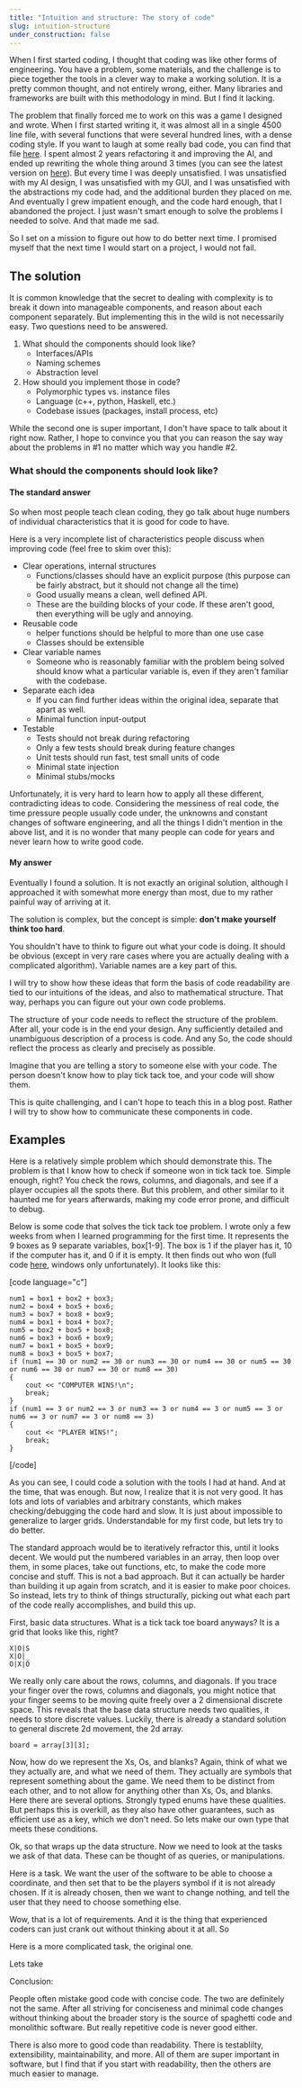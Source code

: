 ```yaml
---
title: "Intuition and structure: The story of code"
slug: intuition-structure
under_construction: false
---
```


When I first started coding, I thought that coding was like other forms of engineering. You have a problem, some materials, and the challenge is to piece together the tools in a clever way to make a working solution. It is a pretty common thought, and not entirely wrong, either. Many libraries and frameworks are built with this methodology in mind. But I find it lacking.

The problem that finally forced me to work on this was a game I designed and wrote. When I first started writing it, it was almost all in a single 4500 line file, with several functions that were several hundred lines, with a dense coding style. If you want to laugh at some really bad code, you can find that file [here](https://gist.github.com/weepingwillowben/9f180dda531aed3249836efe12351033). I spent almost 2 years refactoring it and improving the AI, and ended up rewriting the whole thing around 3 times (you can see the latest version on [here](https://github.com/weepingwillowben/qtwargame)). But every time I was deeply unsatisfied. I was unsatisfied with my AI design, I was unsatisfied with my GUI, and I was unsatisfied with the abstractions my code had, and the additional burden they placed on me. And eventually I grew impatient enough, and the code hard enough, that I abandoned the project. I just wasn't smart enough to solve the problems I needed to solve. And that made me sad.

So I set on a mission to figure out how to do better next time. I promised myself that the next time I would start on a project, I would not fail.

## The solution

It is common knowledge that the secret to dealing with complexity is to break it down into manageable components, and reason about each component separately. But implementing this in the wild is not necessarily easy. Two questions need to be answered.

1. What should the components should look like?
    * Interfaces/APIs
    * Naming schemes
    * Abstraction level
2. How should you implement those in code?
    * Polymorphic types vs. instance files
    * Language (c++, python, Haskell, etc.)
    * Codebase issues (packages, install process, etc)

While the second one is super important, I don't have space to talk about it right now. Rather, I hope to convince you that you can reason the say way about the problems in \#1 no matter which way you handle \#2.

### What should the components should look like?

#### The standard answer

So when most people teach clean coding, they go talk about huge numbers of individual characteristics that it is good for code to have.

Here is a very incomplete list of characteristics people discuss when improving code (feel free to skim over this):

* Clear operations, internal structures
    * Functions/classes should have an explicit purpose (this purpose can be fairly abstract, but it should not change all the time)
    * Good usually means a clean, well defined API.
    * These are the building blocks of your code. If these aren't good, then everything will be ugly and annoying.
* Reusable code
    * helper functions should be helpful to more than one use case
    * Classes should be extensible
* Clear variable names
    * Someone who is reasonably familiar with the problem being solved should know what a particular variable is, even if they aren't familiar with the codebase.
* Separate each idea
    * If you can find further ideas within the original idea, separate that apart as well.
    * Minimal function input-output
* Testable
    * Tests should not break during refactoring
    * Only a few tests should break during feature changes
    * Unit tests should run fast, test small units of code
    * Minimal state injection
    * Minimal stubs/mocks

Unfortunately, it is very hard to learn how to apply all these different, contradicting ideas to code. Considering the messiness of real code, the time pressure people usually code under, the unknowns and constant changes of software engineering, and all the things I didn't mention in the above list, and it is no wonder that many people can code for years and never learn how to write good code.

#### My answer

Eventually I found a solution. It is not exactly an original solution, although I approached it with somewhat more energy than most, due to my rather painful way of arriving at it.

The solution is complex, but the concept is simple: **don't make yourself think too hard**.

You shouldn't have to think to figure out what your code is doing. It should be obvious (except in very rare cases where you are actually dealing with a complicated algorithm). Variable names are a key part of this.



I will try to show how these ideas that form the basis of code readability are tied to our intuitions of the ideas, and also to mathematical structure. That way, perhaps you can figure out your own code problems.

The structure of your code needs to reflect the structure of the problem. After all, your code is in the end your design. Any sufficiently detailed and unambiguous description of a process is code. And any  So, the code should reflect the process as clearly and precisely as possible.

Imagine that you are telling a story to someone else with your code. The person doesn't know how to play tick tack toe, and your code will show them.

This is quite challenging, and I can't hope to teach this in a blog post. Rather I will try to show how to communicate these components in code.


## Examples

Here is a relatively simple problem which should demonstrate this. The problem is that I know how to check if someone won in tick tack toe. Simple enough, right? You check the rows, columns, and diagonals, and see if a player occupies all the spots there. But this problem, and other similar to it haunted me for years afterwards, making my code error prone, and difficult to debug.

Below is some code that solves the tick tack toe problem. I wrote only a few weeks from when I learned programming for the first time. It represents the 9 boxes as 9 separate variables, box[1-9]. The box is 1 if the player has it, 10 if the computer has it, and 0 if it is empty. It then finds out who won (full code [here](https://gist.github.com/weepingwillowben/8786b84688936e206408d71ae040c18e), windows only unfortunately). It looks like this:

[code language="c"]

    num1 = box1 + box2 + box3;
    num2 = box4 + box5 + box6;
    num3 = box7 + box8 + box9;
    num4 = box1 + box4 + box7;
    num5 = box2 + box5 + box8;
    num6 = box3 + box6 + box9;
    num7 = box1 + box5 + box9;
    num8 = box3 + box5 + box7;
    if (num1 == 30 or num2 == 30 or num3 == 30 or num4 == 30 or num5 == 30 or num6 == 30 or num7 == 30 or num8 == 30)
    {
        cout << "COMPUTER WINS!\n";
        break;
    }
    if (num1 == 3 or num2 == 3 or num3 == 3 or num4 == 3 or num5 == 3 or num6 == 3 or num7 == 3 or num8 == 3)
    {
        cout << "PLAYER WINS!";
        break;
    }

[/code]

As you can see, I could code a solution with the tools I had at hand. And at the time, that was enough. But now, I realize that it is not very good. It has lots and lots of variables and arbitrary constants, which makes checking/debugging the code hard and slow. It is just about impossible to generalize to larger grids. Understandable for my first code, but lets try to do better.

The standard approach would be to iteratively refractor this, until it looks decent. We would put the numbered variables in an array, then loop over them, in some places, take out functions, etc, to make the code more concise and stuff. This is not a bad approach. But it can actually be harder than building it up again from scratch, and it is easier to make poor choices. So instead, lets try to think of things structurally, picking out what each part of the code really accomplishes, and build this up.

First, basic data structures. What is a tick tack toe board anyways? It is a grid that looks like this, right?

    X|O|S
    X|O|_
    O|X|O

We really only care about the rows, columns, and diagonals. If you trace your finger over the rows, columns and diagonals, you might notice that your finger seems to be moving quite freely over a 2 dimensional discrete space. This reveals that the base data structure needs two qualities, it needs to store discrete values. Luckily, there is already a standard solution to general discrete 2d movement, the 2d array.

    board = array[3][3];

Now, how do we represent the Xs, Os, and blanks? Again, think of what we they actually are, and what we need of them. They actually are symbols that represent something about the game. We need them to be distinct from each other, and to not allow for anything other than Xs, Os, and blanks. Here there are several options. Strongly typed enums have these qualities. But perhaps this is overkill, as they also have other guarantees, such as efficient use as a key, which we don't need. So lets make our own type that meets these conditions.



Ok, so that wraps up the data structure. Now we need to look at the tasks we ask of that data. These can be thought of as queries, or manipulations.

Here is a task. We want the user of the software to be able to choose a coordinate, and then set that to be the players symbol if it is not already chosen. If it is already chosen, then we want to change nothing, and tell the user that they need to choose something else.

Wow, that is a lot of requirements. And it is the thing that experienced coders can just crank out without thinking about it at all. So

Here is a more complicated task, the original one.

Lets take


Conclusion:

People often mistake good code with concise code. The two are definitely not the same. After all striving for conciseness and minimal code changes without thinking about the broader story is the source of spaghetti code and monolithic software. But really repetitive code is never good either.

There is also more to good code than readability. There is testablilty, extensibility, maintainability, and more. All of them are super important in software, but I find that if you start with readability, then the others are much easier to manage.
